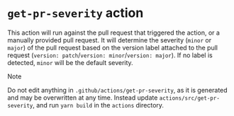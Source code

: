 # `get-pr-severity` action

This action will run against the pull request that triggered the action, or a manually provided
pull request. It will determine the severity (`minor` or `major`) of the pull request based on the
version label attached to the pull request (`version: patch`/`version: minor`/`version: major`). If
no label is detected, `minor` will be the default severity.

> [!note]
> Do not edit anything in `.github/actions/get-pr-severity`, as it is generated and may be
> overwritten at any time. Instead update `actions/src/get-pr-severity`, and run `yarn build` in
> the `actions` directory.
